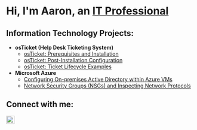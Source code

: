 <h1>Hi, I'm Aaron, an <a href="https://www.linkedin.com/in/aaron-campbell-937631358/">IT Professional</a></h1>

<h2> Information Technology Projects:</h2>

- <b>osTicket (Help Desk Ticketing System)</b>
  - [osTicket: Prerequisites and Installation](https://github.com/aaroncampbell1302/osticket-prereqs)
  - [osTicket: Post-Installation Configuration](https://github.com/aaroncampbell1302/post-install-config)
  - [osTicket: Ticket Lifecycle Examples](https://github.com/aaroncampbell1302/ticket-lifecycle)
- <b>Microsoft Azure</b>
  - [Configuring On-premises Active Directory within Azure VMs](https://github.com/aaroncampbell1302/configure-ad)
  - [Network Security Groups (NSGs) and Inspecting Network Protocols](https://github.com/aaroncampbell1302/azure-network-protocols)

<h2>Connect with me:</h2>

[<img align="left" alt="Josh | LinkedIn" width="22px" src="https://cdn.jsdelivr.net/npm/simple-icons@v3/icons/linkedin.svg" />][linkedin]

[linkedin]: https://www.linkedin.com/in/aaron-campbell-937631358/

